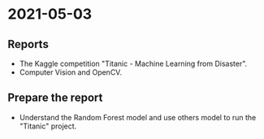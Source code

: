 # 2021-05-03
## Reports
* The Kaggle competition "Titanic - Machine Learning from Disaster".
* Computer Vision and OpenCV.

## Prepare the report
* Understand the Random Forest model and use others model to run the "Titanic" project.
